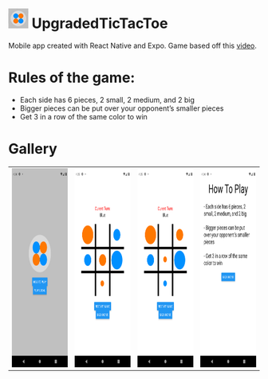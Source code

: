 # <img src="assets/favicon.png" alt="favicon" width="40" height="40"/> UpgradedTicTacToe

Mobile app created with React Native and Expo.
Game based off this [video](https://www.reddit.com/r/nextfuckinglevel/comments/nkupcu/upgraded_tic_tac_toe/).

# Rules of the game:
 - Each side has 6 pieces, 2 small, 2 medium, and 2 big
 - Bigger pieces can be put over your opponent’s smaller pieces
 - Get 3 in a row of the same color to win

# Gallery

<table>
  <tr>
    <td><img src="assets/home.png" alt="home" width="200" height="400"/></td>
    <td><img src="assets/gamedemo1.png" alt="gamedemo1" width="200" height="400"/></td>
    <td><img src="assets/gamedemo2.png" alt="gamedemo2" width="200" height="400"/></td>
    <td><img src="assets/howtoplay.png" alt="howtoplay" width="200" height="400"/></td>
  </tr>
 </table>

[comment]: <> (https://stackoverflow.com/questions/24319505/how-can-one-display-images-side-by-side-in-a-github-readme-md#:~:text=%23%23%23%23%20Flutter%20App%20Screenshots,td%3E%0A%20%20%3C/tr%3E%0A%20%3C/table%3E    image formatting)
